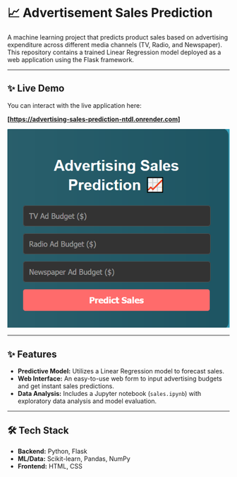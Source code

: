 # 📈 Advertisement Sales Prediction

A machine learning project that predicts product sales based on advertising expenditure across different media channels (TV, Radio, and Newspaper). This repository contains a trained Linear Regression model deployed as a web application using the Flask framework.

---

## ✨ Live Demo

You can interact with the live application here:

**[https://advertising-sales-prediction-ntdl.onrender.com]**

![Screenshot of the Advertisement Sales Prediction App](Webpage.PNG)

---

## ✨ Features

-   **Predictive Model:** Utilizes a Linear Regression model to forecast sales.
-   **Web Interface:** An easy-to-use web form to input advertising budgets and get instant sales predictions.
-   **Data Analysis:** Includes a Jupyter notebook (`sales.ipynb`) with exploratory data analysis and model evaluation.

---

## 🛠️ Tech Stack

-   **Backend:** Python, Flask
-   **ML/Data:** Scikit-learn, Pandas, NumPy
-   **Frontend:** HTML, CSS
